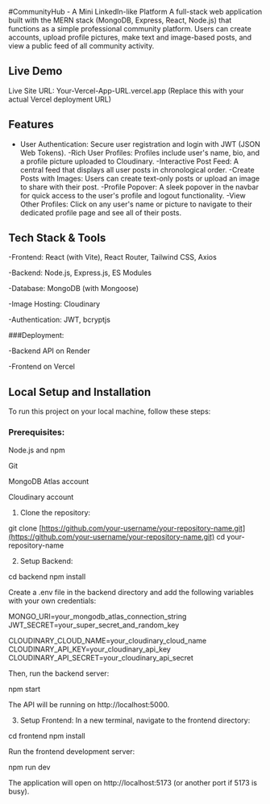 #CommunityHub - A Mini LinkedIn-like Platform
A full-stack web application built with the MERN stack (MongoDB, Express, React, Node.js) that functions as a simple professional community platform. Users can create accounts, upload profile pictures, make text and image-based posts, and view a public feed of all community activity.

## Live Demo
Live Site URL: Your-Vercel-App-URL.vercel.app (Replace this with your actual Vercel deployment URL)

## Features
- User Authentication: Secure user registration and login with JWT (JSON Web Tokens).
-Rich User Profiles: Profiles include user's name, bio, and a profile picture uploaded to Cloudinary.
-Interactive Post Feed: A central feed that displays all user posts in chronological order.
-Create Posts with Images: Users can create text-only posts or upload an image to share with their post.
-Profile Popover: A sleek popover in the navbar for quick access to the user's profile and logout functionality.
-View Other Profiles: Click on any user's name or picture to navigate to their dedicated profile page and see all of their posts.

## Tech Stack & Tools
-Frontend: React (with Vite), React Router, Tailwind CSS, Axios

-Backend: Node.js, Express.js, ES Modules

-Database: MongoDB (with Mongoose)

-Image Hosting: Cloudinary

-Authentication: JWT, bcryptjs

###Deployment:

-Backend API on Render

-Frontend on Vercel

## Local Setup and Installation
To run this project on your local machine, follow these steps:

### Prerequisites:

Node.js and npm

Git

MongoDB Atlas account

Cloudinary account

1. Clone the repository:

git clone [https://github.com/your-username/your-repository-name.git](https://github.com/your-username/your-repository-name.git)
cd your-repository-name

2. Setup Backend:

cd backend
npm install

Create a .env file in the backend directory and add the following variables with your own credentials:

MONGO_URI=your_mongodb_atlas_connection_string
JWT_SECRET=your_super_secret_and_random_key

CLOUDINARY_CLOUD_NAME=your_cloudinary_cloud_name
CLOUDINARY_API_KEY=your_cloudinary_api_key
CLOUDINARY_API_SECRET=your_cloudinary_api_secret

Then, run the backend server:

npm start

The API will be running on http://localhost:5000.

3. Setup Frontend:
In a new terminal, navigate to the frontend directory:

cd frontend
npm install

Run the frontend development server:

npm run dev

The application will open on http://localhost:5173 (or another port if 5173 is busy).


